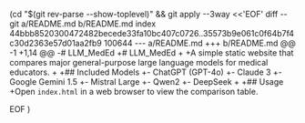  (cd "$(git rev-parse --show-toplevel)" && git apply --3way <<'EOF' 
diff --git a/README.md b/README.md
index 44bbb8520300472482becede33fa10bc407c0726..35573b9e061c0f64b7f4c30d2363e57d01aa2fb9 100644
--- a/README.md
+++ b/README.md
@@ -1 +1,14 @@
-# LLM_MedEd
+# LLM_MedEd
+
+A simple static website that compares major general-purpose large language models for medical educators.
+
+## Included Models
+- ChatGPT (GPT-4o)
+- Claude 3
+- Google Gemini 1.5
+- Mistral Large
+- Qwen2
+- DeepSeek
+
+## Usage
+Open `index.html` in a web browser to view the comparison table.
 
EOF
)
